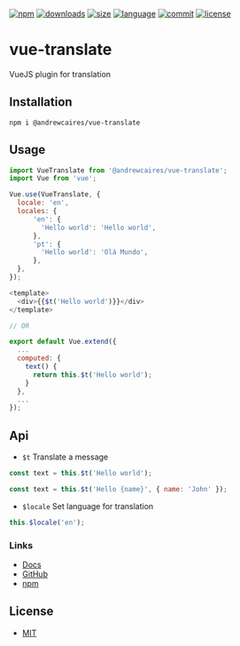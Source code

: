 [![npm](https://img.shields.io/npm/v/@andrewcaires/vue-translate?color=blue&logo=npm)](https://www.npmjs.com/package/@andrewcaires/vue-translate)
[![downloads](https://img.shields.io/npm/dt/@andrewcaires/vue-translate?color=blue)](https://www.npmjs.com/package/@andrewcaires/vue-translate)
[![size](https://img.shields.io/github/repo-size/andrewcaires/vue-translate?color=blue)](https://github.com/andrewcaires/vue-translate)
[![language](https://img.shields.io/github/languages/top/andrewcaires/vue-translate?color=blue)](https://github.com/andrewcaires/vue-translate)
[![commit](https://img.shields.io/github/last-commit/andrewcaires/vue-translate?color=blue&logo=github)](https://github.com/andrewcaires/vue-translate)
[![license](https://img.shields.io/github/license/andrewcaires/vue-translate?color=blue)](https://github.com/andrewcaires/vue-translate/blob/main/LICENSE)

# vue-translate

VueJS plugin for translation

## Installation

`npm i @andrewcaires/vue-translate`

## Usage

```js
import VueTranslate from '@andrewcaires/vue-translate';
import Vue from 'vue';

Vue.use(VueTranslate, {
  locale: 'en',
  locales: {
      'en': {
        'Hello world': 'Hello world',
      },
      'pt': {
        'Hello world': 'Olá Mundo',
      },
  },
});

<template>
  <div>{{$t('Hello world')}}</div>
</template>

// OR

export default Vue.extend({
  ...
  computed: {
    text() {
      return this.$t('Hello world');
    }
  },
  ...
});
```

## Api

- `$t` Translate a message

```js
const text = this.$t('Hello world');

const text = this.$t('Hello {name}', { name: 'John' });
```

- `$locale` Set language for translation

```js
this.$locale('en');
```

### Links

*  [Docs](https://github.com/andrewcaires/vue-translate#readme)
*  [GitHub](https://github.com/andrewcaires/vue-translate)
*  [npm](https://www.npmjs.com/package/@andrewcaires/vue-translate)

## License

*  [MIT](https://github.com/andrewcaires/vue-translate/blob/main/LICENSE)
